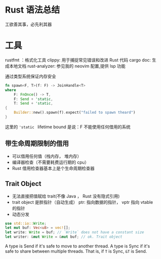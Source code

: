 # Rust 语法总结

工欲善其事，必先利其器

# 工具

rustfmt ：格式化工具
clippy: 用于捕捉常见错误和改进 Rust 代码
cargo doc: 生成本地文档
rust-analyzer: 参见我的 neovim 配置,提供 lsp 功能

通过类型系统保证内存安全

```rust
fn spawn<F, T>(f: F) -> JoinHandle<T>
where
    F: FnOnce() -> T,
    F: Send + 'static,
    T: Send + 'static,
{
    Builder::new().spawn(f).expect("failed to spawn theard")
}
```

这里的 `'static ` lifetime bound 是说：F 不能使用任何借用的系统

## 带生命周期限制的借用

- 可以借用任何值（栈内存， 堆内存）
- 编译器检查（不需要耗费运行期的 cpu）
- Rust 借用检查器基本上是个生命周期检查器

## Trait Object

- 无法直接把值赋给 trait(不像 Java ， Rust 没有隐式引用)
- trait object 是胖指针（自动生成）
  ptr: 指向数据的指针， vptr 指向 vtable 的指针
- 动态分发

```rust
use std::io::Write;
let mut buf: Vec<u8> = vec![];
let write: Write = buf; // `Write` does not have a constant size
let writer: &mut Write = &mut buf; // ok. Trait object
```

A type is Send if it's safe to move to another thread.
A type is Sync if it's safe to share between multiple threads.
That is, if `T` is Sync, `&T` is Send.
